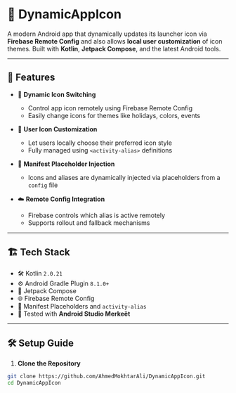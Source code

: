 # 🧊 DynamicAppIcon

A modern Android app that dynamically updates its launcher icon via **Firebase Remote Config** and also allows **local user customization** of icon themes. Built with **Kotlin**, **Jetpack Compose**, and the latest Android tools.

---

## 🚀 Features

- 🔁 **Dynamic Icon Switching**
  - Control app icon remotely using Firebase Remote Config
  - Easily change icons for themes like holidays, colors, events

- 🎨 **User Icon Customization**
  - Let users locally choose their preferred icon style
  - Fully managed using `<activity-alias>` definitions

- 🔧 **Manifest Placeholder Injection**
  - Icons and aliases are dynamically injected via placeholders from a `config` file

- ☁️ **Remote Config Integration**
  - Firebase controls which alias is active remotely
  - Supports rollout and fallback mechanisms

---

## 🏗️ Tech Stack

- 🛠️ Kotlin `2.0.21`
- ⚙️ Android Gradle Plugin `8.1.0+`
- 🧱 Jetpack Compose
- 🌐 Firebase Remote Config
- 🧾 Manifest Placeholders and `activity-alias`
- 🧪 Tested with **Android Studio Merkeët**

---

## 🛠️ Setup Guide

1. **Clone the Repository**

```bash
git clone https://github.com/AhmedMokhtarAli/DynamicAppIcon.git
cd DynamicAppIcon
